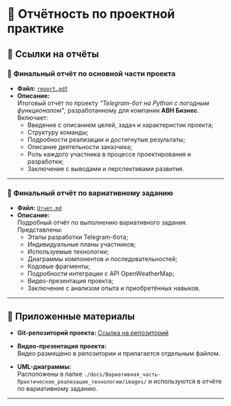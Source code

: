 # 📑 Отчётность по проектной практике

## 🔗 Ссылки на отчёты

### 📄 Финальный отчёт по основной части проекта

- **Файл:** [`report.pdf`](./report.pdf)
- **Описание:**  
  Итоговый отчёт по проекту *"Telegram-бот на Python с погодным функционалом"*, разработанному для компании **АВН Бизнес**. Включает:
  - Введение с описанием целей, задач и характеристик проекта;
  - Структуру команды;
  - Подробности реализации и достигнутые результаты;
  - Описание деятельности заказчика;
  - Роль каждого участника в процессе проектирования и разработки;
  - Заключение с выводами и перспективами развития.

---

### 📄 Финальный отчёт по вариативному заданию

- **Файл:** [`Отчет.md`](../docs/Вариативная_часть-Практическая_реализация_технологии/Отчет.md)
- **Описание:**  
  Подробный отчёт по выполнению вариативного задания. Представлены:
  - Этапы разработки Telegram-бота;
  - Индивидуальные планы участников;
  - Используемые технологии;
  - Диаграммы компонентов и последовательностей;
  - Кодовые фрагменты;
  - Подробности интеграции с API OpenWeatherMap;
  - Видео-презентация проекта;
  - Заключение с анализом опыта и приобретённых навыков.

---

## 📁 Приложенные материалы

- **Git-репозиторий проекта:** [Ссылка на репозиторий](https://github.com/vorotilin/Project-practice-Vorotilin-Miloserdov-Kotelnikov-241-321/tree/master)  


- **Видео-презентация проекта:**  
  Видео размещено в репозитории и прилагается отдельным файлом.

- **UML-диаграммы:**  
  Расположены в папке `./docs/Вариативная_часть-Практическое_реализацие_технологии/images/` и используются в отчёте по вариативному заданию.

---



